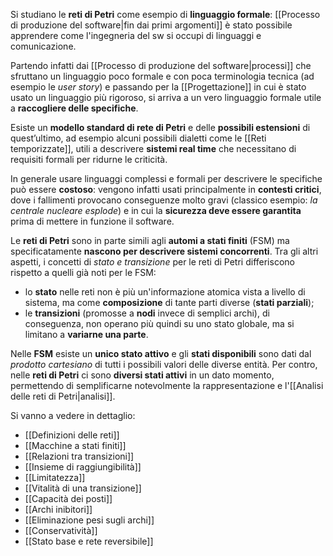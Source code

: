 Si studiano le **reti di Petri** come esempio di **linguaggio formale**: [[Processo di produzione del software|fin dai primi argomenti]] è stato possibile apprendere come l'ingegneria del sw si occupi di linguaggi e comunicazione.

Partendo infatti dai [[Processo di produzione del software|processi]] che sfruttano un linguaggio poco formale e con poca terminologia tecnica (ad esempio le *user story*) e passando per la [[Progettazione]] in cui è stato usato un linguaggio più rigoroso, si arriva a un vero linguaggio formale utile a **raccogliere delle specifiche**.

Esiste un **modello standard di rete di Petri** e delle **possibili estensioni** di quest’ultimo, ad esempio alcuni possibili dialetti come le [[Reti temporizzate]], utili a descrivere **sistemi real time** che necessitano di requisiti formali per ridurne le criticità.

In generale usare linguaggi complessi e formali per descrivere le specifiche può essere **costoso**: vengono infatti usati principalmente in **contesti critici**, dove i fallimenti provocano conseguenze molto gravi (classico esempio: *la centrale nucleare esplode*) e in cui la **sicurezza deve essere garantita** prima di mettere in funzione il software.

Le **reti di Petri** sono in parte simili agli **automi a stati finiti** (FSM) ma specificatamente **nascono per descrivere sistemi concorrenti**. Tra gli altri aspetti, i concetti di *stato e transizione* per le reti di Petri differiscono rispetto a quelli già noti per le FSM:
- lo **stato** nelle reti non è più un'informazione atomica vista a livello di sistema, ma come **composizione** di tante parti diverse (**stati parziali**);
- le **transizioni** (promosse a **nodi** invece di semplici archi), di conseguenza, non operano più quindi su uno stato globale, ma si limitano a **variarne una parte**.

Nelle **FSM** esiste un **unico stato attivo** e gli **stati disponibili** sono dati dal *prodotto cartesiano* di tutti i possibili valori delle diverse entità. 
Per contro, nelle **reti di Petri** ci sono **diversi stati attivi** in un dato momento, permettendo di semplificarne notevolmente la rappresentazione e l'[[Analisi delle reti di Petri|analisi]].

Si vanno a vedere in dettaglio:
- [[Definizioni delle reti]]
- [[Macchine a stati finiti]]
- [[Relazioni tra transizioni]]
- [[Insieme di raggiungibilità]]
- [[Limitatezza]]
- [[Vitalità di una transizione]]
- [[Capacità dei posti]]
- [[Archi inibitori]]
- [[Eliminazione pesi sugli archi]]
- [[Conservatività]]
- [[Stato base e rete reversibile]]